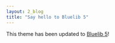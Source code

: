 ```yaml
---
layout: 2_blog
title: "Say hello to Bluelib 5"
---
```


This theme has been updated to [Bluelib 5](https://gh.steffo.eu/bluelib/examples/)!
